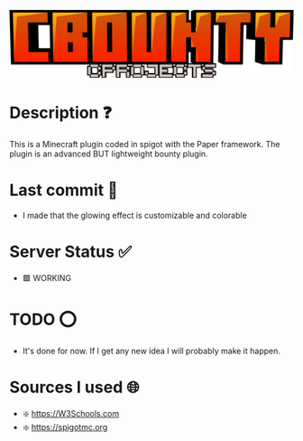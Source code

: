 ![alt text](logo.png)

# Description ❓

This is a Minecraft plugin coded in spigot with the Paper framework. The plugin is an advanced BUT lightweight bounty plugin.

# Last commit 💯

- I made that the glowing effect is customizable and colorable

# Server Status ✅

- 🟩 WORKING

# TODO ⭕

- It's done for now. If I get any new idea I will probably make it happen.

# Sources I used 🌐

- ❇️ https://W3Schools.com
- ❇️ https://spigotmc.org
